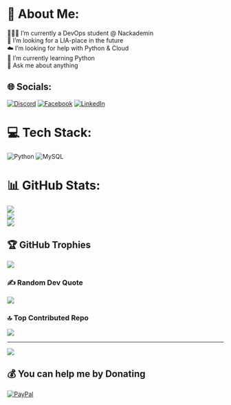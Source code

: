 # 💫 About Me:
👨🏻‍🎓 I’m currently a DevOps student @ Nackademin<br>👯 I’m looking for a LIA-place in the future<br>☁️ I’m looking for help with Python & Cloud<br>🐍 I’m currently learning Python<br>💬 Ask me about anything


## 🌐 Socials:
[![Discord](https://img.shields.io/badge/Discord-%237289DA.svg?logo=discord&logoColor=white)](https://discord.gg/antonlovgren) [![Facebook](https://img.shields.io/badge/Facebook-%231877F2.svg?logo=Facebook&logoColor=white)](https://facebook.com/anton.lovgren2) [![LinkedIn](https://img.shields.io/badge/LinkedIn-%230077B5.svg?logo=linkedin&logoColor=white)](https://linkedin.com/in/anton-lovgren) 

# 💻 Tech Stack:
![Python](https://img.shields.io/badge/python-3670A0?style=for-the-badge&logo=python&logoColor=ffdd54) ![MySQL](https://img.shields.io/badge/mysql-%2300000f.svg?style=for-the-badge&logo=mysql&logoColor=white)
# 📊 GitHub Stats:
![](https://github-readme-stats.vercel.app/api?username=antonlovg&theme=nord&hide_border=false&include_all_commits=true&count_private=false)<br/>
![](https://github-readme-streak-stats.herokuapp.com/?user=antonlovg&theme=nord&hide_border=false)<br/>
![](https://github-readme-stats.vercel.app/api/top-langs/?username=antonlovg&theme=nord&hide_border=false&include_all_commits=true&count_private=false&layout=compact)

## 🏆 GitHub Trophies
![](https://github-profile-trophy.vercel.app/?username=antonlovg&theme=nord&no-frame=false&no-bg=true&margin-w=4)

### ✍️ Random Dev Quote
![](https://quotes-github-readme.vercel.app/api?type=horizontal&theme=light)

### 🔝 Top Contributed Repo
![](https://github-contributor-stats.vercel.app/api?username=antonlovg&limit=5&theme=nord&combine_all_yearly_contributions=true)

---
[![](https://visitcount.itsvg.in/api?id=antonlovg&icon=1&color=0)](https://visitcount.itsvg.in)

  ## 💰 You can help me by Donating
  [![PayPal](https://img.shields.io/badge/PayPal-00457C?style=for-the-badge&logo=paypal&logoColor=white)](https://paypal.me/antonlovgren) 

  
<!-- Proudly created with GPRM ( https://gprm.itsvg.in ) -->
